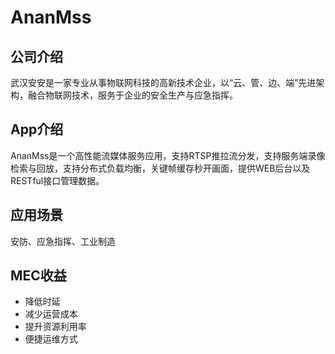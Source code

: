 # AnanMss

## 公司介绍
武汉安安是⼀家专业从事物联⽹科技的⾼新技术企业，以“云、管、边、端”先进架构，融合物联⽹技术，服务于企业的安全⽣产与应急指挥。

## App介绍
AnanMss是⼀个⾼性能流媒体服务应⽤，⽀持RTSP推拉流分发，⽀持服务端录像检索与回放，⽀持分布式负载均衡，关键帧缓存秒开画⾯，提供WEB后台以及RESTful接⼝管理数据。

## 应用场景
安防、应急指挥、⼯业制造

## MEC收益
- 降低时延
- 减少运营成本
- 提升资源利⽤率
- 便捷运维⽅式
